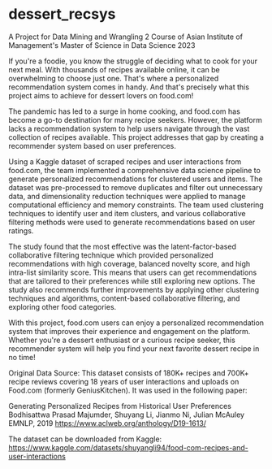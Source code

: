 # dessert_recsys
A Project for Data Mining and Wrangling 2 Course of Asian Institute of Management's Master of Science in Data Science 2023 

If you're a foodie, you know the struggle of deciding what to cook for your next meal. With thousands of recipes available online, it can be overwhelming to choose just one. That's where a personalized recommendation system comes in handy. And that's precisely what this project aims to achieve for dessert lovers on food.com!

The pandemic has led to a surge in home cooking, and food.com has become a go-to destination for many recipe seekers. However, the platform lacks a recommendation system to help users navigate through the vast collection of recipes available. This project addresses that gap by creating a recommender system based on user preferences.

Using a Kaggle dataset of scraped recipes and user interactions from food.com, the team implemented a comprehensive data science pipeline to generate personalized recommendations for clustered users and items. The dataset was pre-processed to remove duplicates and filter out unnecessary data, and dimensionality reduction techniques were applied to manage computational efficiency and memory constraints. The team used clustering techniques to identify user and item clusters, and various collaborative filtering methods were used to generate recommendations based on user ratings.

The study found that the most effective was the latent-factor-based collaborative filtering technique which provided personalized recommendations with high coverage, balanced novelty score, and high intra-list similarity score. This means that users can get recommendations that are tailored to their preferences while still exploring new options. The study also recommends further improvements by applying other clustering techniques and algorithms, content-based collaborative filtering, and exploring other food categories.

With this project, food.com users can enjoy a personalized recommendation system that improves their experience and engagement on the platform. Whether you're a dessert enthusiast or a curious recipe seeker, this recommender system will help you find your next favorite dessert recipe in no time!

Original Data Source: This dataset consists of 180K+ recipes and 700K+ recipe reviews covering 18 years of user interactions and uploads on Food.com (formerly GeniusKitchen). It was used in the following paper:

Generating Personalized Recipes from Historical User Preferences
Bodhisattwa Prasad Majumder, Shuyang Li, Jianmo Ni, Julian McAuley
EMNLP, 2019
https://www.aclweb.org/anthology/D19-1613/

The dataset can be downloaded from Kaggle: https://www.kaggle.com/datasets/shuyangli94/food-com-recipes-and-user-interactions
